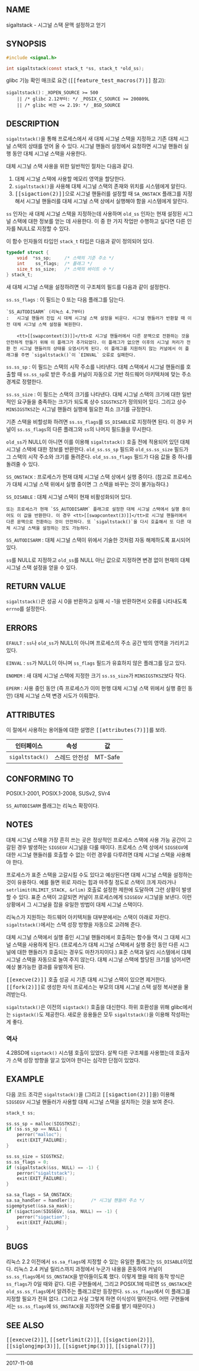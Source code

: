 ## NAME

sigaltstack - 시그널 스택 문맥 설정하고 얻기

## SYNOPSIS

```c
#include <signal.h>

int sigaltstack(const stack_t *ss, stack_t *old_ss);
```

glibc 기능 확인 매크로 요건 (<tt>[[feature_test_macros(7)]]</tt> 참고):

`sigaltstack()`
:   `_XOPEN_SOURCE >= 500`<br>
    `    || /* glibc 2.12부터: */ _POSIX_C_SOURCE >= 200809L`<br>
    `    || /* glibc 버전 <= 2.19: */ _BSD_SOURCE`

## DESCRIPTION

`sigaltstack()`을 통해 프로세스에서 새 대체 시그널 스택을 지정하고 기존 대체 시그널 스택의 상태를 얻어 올 수 있다. 시그널 핸들러 설정에서 요청하면 시그널 핸들러 실행 동안 대체 시그널 스택을 사용한다.

대체 시그널 스택 사용을 위한 일반적인 절차는 다음과 같다.

1. 대체 시그널 스택에 사용할 메모리 영역을 할당한다.
2. `sigaltstack()`을 사용해 대체 시그널 스택의 존재와 위치를 시스템에게 알린다.
3. <tt>[[sigaction(2)]]</tt>으로 시그널 핸들러를 설정할 때 `SA_ONSTACK` 플래그를 지정해서 시그널 핸들러를 대체 시그널 스택 상에서 실행해야 함을 시스템에게 알린다.

`ss` 인자는 새 대체 시그널 스택을 지정하는데 사용하며 `old_ss` 인자는 현재 설정된 시그널 스택에 대한 정보를 얻는 데 사용한다. 이 중 한 가지 작업만 수행하고 싶다면 다른 인자를 NULL로 지정할 수 있다.

이 함수 인자들의 타입인 `stack_t` 타입은 다음과 같이 정의되어 있다.

```c
typedef struct {
    void  *ss_sp;     /* 스택의 기준 주소 */
    int    ss_flags;  /* 플래그 */
    size_t ss_size;   /* 스택의 바이트 수 */
} stack_t;
```

새 대체 시그널 스택을 설정하려면 이 구조체의 필드를 다음과 같이 설정한다.

`ss.ss_flags`
:   이 필드는 0 또는 다음 플래그를 담는다.

    `SS_AUTODISARM` (리눅스 4.7부터)
    :   시그널 핸들러 진입 시 대체 시그널 스택 설정을 비운다. 시그널 핸들러가 반환할 때 이전 대체 시그널 스택 설정을 복원한다.

        <tt>[[swapcontext(3)]]</tt>로 시그널 핸들러에서 다른 문맥으로 전환하는 것을 안전하게 만들기 위해 이 플래그가 추가되었다. 이 플래그가 없으면 이후의 시그널 처리가 전환 전 시그널 핸들러의 상태를 오염시키게 된다. 이 플래그를 지원하지 않는 커널에서 이 플래그를 주면 `sigaltstack()`이 `EINVAL` 오류로 실패한다.

`ss.ss_sp`
:   이 필드는 스택의 시작 주소를 나타낸다. 대체 스택에서 시그널 핸들러를 호출할 때 `ss.ss_sp`로 받은 주소를 커널이 자동으로 기반 하드웨어 아키텍처에 맞는 주소 경계로 정렬한다.

`ss.ss_size`
:   이 필드는 스택의 크기를 나타낸다. 대체 시그널 스택의 크기에 대한 일반적인 요구들을 충족하는 크기가 되도록 상수 `SIGSTKSZ`가 정의되어 있다. 그리고 상수 `MINSIGSTKSZ`는 시그널 핸들러 실행에 필요한 최소 크기를 규정한다.

기존 스택을 비할성화 하려면 `ss.ss_flags`를 `SS_DISABLE`로 지정하면 된다. 이 경우 커널이 `ss.ss_flags`의 다른 플래그와 `ss`의 나머지 필드들을 무시한다.

`old_ss`가 NULL이 아니면 이를 이용해 `sigaltstack()` 호출 전에 적용되어 있던 대체 시그널 스택에 대한 정보를 반환한다. `old_ss.ss_sp` 필드와 `old_ss.ss_size` 필드가 그 스택의 시작 주소와 크기를 돌려준다. `old_ss.ss_flags` 필드가 다음 값들 중 하나를 돌려줄 수 있다.

`SS_ONSTACK`
:   프로세스가 현재 대체 시그널 스택 상에서 실행 중이다. (참고로 프로세스가 대체 시그널 스택 위에서 실행 중이면 그 스택을 바꾸는 것이 불가능하다.)

`SS_DISABLE`
:   대체 시그널 스택이 현재 비활성화되어 있다.

    또는 프로세스가 현재 `SS_AUTODISARM` 플래그로 설정한 대체 시그널 스택에서 실행 중이어도 이 값을 반환한다. 이 경우 <tt>[[swapcontext(3)]]</tt>로 시그널 핸들러에서 다른 문맥으로 전환하는 것이 안전하다. 또 `sigaltstack()`을 다시 호출해서 또 다른 대체 시그널 스택을 설정하는 것도 가능하다.

`SS_AUTODISARM`
:   대체 시그널 스택이 위에서 기술한 것처럼 자동 해제하도록 표시되어 있다.

`ss`를 NULL로 지정하고 `old_ss`를 NULL 아닌 값으로 지정하면 변경 없이 현재의 대체 시그널 스택 설정을 얻을 수 있다.

## RETURN VALUE

`sigaltstack()`은 성공 시 0을 반환하고 실패 시 -1을 반환하면서 오류를 나타내도록 `errno`를 설정한다.

## ERRORS

`EFAULT`
:   `ss`나 `old_ss`가 NULL이 아니며 프로세스의 주소 공간 밖의 영역을 가리키고 있다.

`EINVAL`
:   `ss`가 NULL이 아니며 `ss_flags` 필드가 유효하지 않은 플래그를 담고 있다.

`ENOMEM`
:   새 대체 시그널 스택에 지정한 크기 `ss.ss_size`가 `MINSIGSTKSZ`보다 작다.

`EPERM`
:   사용 중인 동안 (즉 프로세스가 이미 현행 대체 시그널 스택 위에서 실행 중인 동안) 대체 시그널 스택 변경 시도가 이뤄졌다.

## ATTRIBUTES

이 절에서 사용하는 용어들에 대한 설명은 <tt>[[attributes(7)]]</tt>를 보라.

| 인터페이스 | 속성 | 값
| --- | --- | --- |
| `sigaltstack()` | 스레드 안전성 | MT-Safe |

## CONFORMING TO

POSIX.1-2001, POSIX.1-2008, SUSv2, SVr4

`SS_AUTODISARM` 플래그는 리눅스 확장이다.

## NOTES

대체 시그널 스택을 가장 흔히 쓰는 곳은 정상적인 프로세스 스택에 사용 가능 공간이 고갈된 경우 발생하는 `SIGSEGV` 시그널을 다룰 때이다. 프로세스 스택 상에서 `SIGSEGV`에 대한 시그널 핸들러를 호출할 수 없는 이런 경우를 다루려면 대체 시그널 스택을 사용해야 한다.

프로세스가 표준 스택을 고갈시킬 수도 있다고 예상된다면 대체 시그널 스택을 설정하는 것이 유용하다. 예를 들면 위로 자라는 힙과 마주칠 정도로 스택이 크게 자라거나 `setrlimit(RLIMIT_STACK, &rlim)` 호출로 설정한 제한에 도달하여 그런 상황이 발생할 수 있다. 표준 스택이 고갈되면 커널이 프로세스에게 `SIGSEGV` 시그널을 보낸다. 이런 상황에서 그 시그널을 잡을 유일한 방법이 대체 시그널 스택이다.

리눅스가 지원하는 하드웨어 아키텍처들 대부분에서는 스택이 아래로 자란다. `sigaltstack()`에서는 스택 성장 방향을 자동으로 고려해 준다.

대체 시그널 스택에서 실행 중인 시그널 핸들러에서 호출하는 함수들 역시 그 대체 시그널 스택을 사용하게 된다. (프로세스가 대체 시그널 스택에서 실행 중인 동안 다른 시그널에 대한 핸들러가 호출되는 경우도 마찬가지이다.) 표준 스택과 달리 시스템에서 대체 시그널 스택을 자동으로 늘여 주지 않는다. 대체 시그널 스택에 할당된 크기를 넘어서면 예상 불가능한 결과를 유발하게 된다.

<tt>[[execve(2)]]</tt> 호출 성공 시 기존 대체 시그널 스택이 있으면 제거한다. <tt>[[fork(2)]]</tt>로 생성한 자식 프로세스는 부모의 대체 시그널 스택 설정 복사본을 물려받는다.

`sigaltstack()`은 이전의 `sigstack()` 호출을 대신한다. 하위 호환성을 위해 glibc에서는 `sigstack()`도 제공한다. 새로운 응용들은 모두 `sigaltstack()`을 이용해 작성하는 게 좋다.

### 역사

4.2BSD에 `sigstack()` 시스템 호출이 있었다. 살짝 다른 구조체를 사용했는데 호출자가 스택 성장 방향을 알고 있어야 한다는 심각한 단점이 있었다.

## EXAMPLE

다음 코드 조각은 `sigaltstack()`을 (그리고 <tt>[[sigaction(2)]]</tt>을) 이용해 `SIGSEGV` 시그널 핸들러가 사용할 대체 시그널 스택을 설치하는 것을 보여 준다.

```c
stack_t ss;

ss.ss_sp = malloc(SIGSTKSZ);
if (ss.ss_sp == NULL) {
    perror("malloc");
    exit(EXIT_FAILURE);
}

ss.ss_size = SIGSTKSZ;
ss.ss_flags = 0;
if (sigaltstack(&ss, NULL) == -1) {
    perror("sigaltstack");
    exit(EXIT_FAILURE);
}

sa.sa_flags = SA_ONSTACK;
sa.sa_handler = handler();      /* 시그널 핸들러 주소 */
sigemptyset(&sa.sa_mask);
if (sigaction(SIGSEGV, &sa, NULL) == -1) {
    perror("sigaction");
    exit(EXIT_FAILURE);
}
```

## BUGS

리눅스 2.2 이전에서 `ss.sa_flags`에 지정할 수 있는 유일한 플래그는 `SS_DISABLE`이었다. 리눅스 2.4 커널 릴리스까지 과정에서 누군가 내용을 혼동하여 커널이 `ss.ss_flags`에서 `SS_ONSTACK`을 받아들이도록 했다. 이렇게 했을 때의 동작 방식은 `ss_flags`가 0일 때와 같다. 다른 구현들에서, 그리고 POSIX.1에 따르면 `SS_ONSTACK`은 `old_ss.ss_flags`에서 알려주는 플래그로만 등장한다. `ss.ss_flags`에서 이 플래그를 지정할 필요가 전혀 없다. (그리고 사실 그렇게 하면 이식성이 떨어진다. 어떤 구현들에서는 `ss.ss_flags`에 `SS_ONSTACK`을 지정하면 오류를 뱉기 때문이다.)

## SEE ALSO

<tt>[[execve(2)]]</tt>, <tt>[[setrlimit(2)]]</tt>, <tt>[[sigaction(2)]]</tt>, <tt>[[siglongjmp(3)]]</tt>, <tt>[[sigsetjmp(3)]]</tt>, <tt>[[signal(7)]]</tt>

----

2017-11-08
